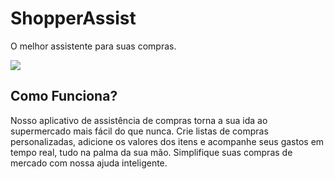 # ShopperAssist
O melhor assistente para suas compras.

<img src="https://github.com/C4PISTRANO/ShopperAssist/assets/80759812/cd50c2cb-c72d-4341-874c-407534db055d">

## Como Funciona?
Nosso aplicativo de assistência de compras torna a sua ida ao supermercado mais fácil do que nunca. Crie listas de compras personalizadas, adicione os valores dos itens e acompanhe seus gastos em tempo real, tudo na palma da sua mão. Simplifique suas compras de mercado com nossa ajuda inteligente.

